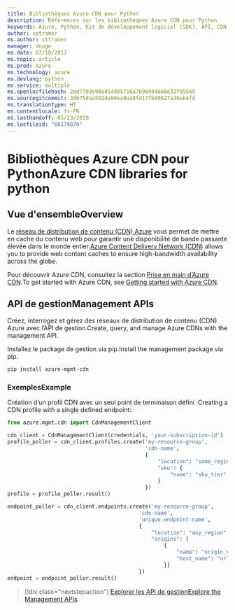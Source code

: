 ```yaml
---
title: Bibliothèques Azure CDN pour Python
description: Références sur les bibliothèques Azure CDN pour Python
keywords: Azure, Python, Kit de développement logiciel (SDK), API, CDN
author: sptramer
ms.author: sttramer
manager: douge
ms.date: 07/10/2017
ms.topic: article
ms.prod: azure
ms.technology: azure
ms.devlang: python
ms.service: multiple
ms.openlocfilehash: 2dd7703e94a814d85716a7b96994666e32f95565
ms.sourcegitcommit: 3db75daa592da90ea9aa8fd17fb99627a30eb4fd
ms.translationtype: HT
ms.contentlocale: fr-FR
ms.lasthandoff: 05/23/2019
ms.locfileid: "66179870"
---
```

# <a name="azure-cdn-libraries-for-python"></a><span data-ttu-id="a7314-104">Bibliothèques Azure CDN pour Python</span><span class="sxs-lookup"><span data-stu-id="a7314-104">Azure CDN libraries for python</span></span>

## <a name="overview"></a><span data-ttu-id="a7314-105">Vue d'ensemble</span><span class="sxs-lookup"><span data-stu-id="a7314-105">Overview</span></span>

<span data-ttu-id="a7314-106">Le [réseau de distribution de contenu (CDN) Azure](https://docs.microsoft.com/en-us/azure/cdn/cdn-overview) vous permet de mettre en cache du contenu web pour garantir une disponibilité de bande passante élevée dans le monde entier.</span><span class="sxs-lookup"><span data-stu-id="a7314-106">[Azure Content Delivery Network (CDN)](https://docs.microsoft.com/en-us/azure/cdn/cdn-overview) allows you to provide web content caches to ensure high-bandwidth availability across the globe.</span></span>

<span data-ttu-id="a7314-107">Pour découvrir Azure CDN, consultez la section [Prise en main d’Azure CDN](https://docs.microsoft.com/en-us/azure/cdn/cdn-create-new-endpoint).</span><span class="sxs-lookup"><span data-stu-id="a7314-107">To get started with Azure CDN, see [Getting started with Azure CDN](https://docs.microsoft.com/en-us/azure/cdn/cdn-create-new-endpoint).</span></span>

## <a name="management-apis"></a><span data-ttu-id="a7314-108">API de gestion</span><span class="sxs-lookup"><span data-stu-id="a7314-108">Management APIs</span></span>

<span data-ttu-id="a7314-109">Créez, interrogez et gérez des réseaux de distribution de contenu (CDN) Azure avec l’API de gestion.</span><span class="sxs-lookup"><span data-stu-id="a7314-109">Create, query, and manage Azure CDNs with the management API.</span></span>

<span data-ttu-id="a7314-110">Installez le package de gestion via pip.</span><span class="sxs-lookup"><span data-stu-id="a7314-110">Install the management package via pip.</span></span>

```bash
pip install azure-mgmt-cdn
```

### <a name="example"></a><span data-ttu-id="a7314-111">Exemples</span><span class="sxs-lookup"><span data-stu-id="a7314-111">Example</span></span>

<span data-ttu-id="a7314-112">Création d’un profil CDN avec un seul point de terminaison défini :</span><span class="sxs-lookup"><span data-stu-id="a7314-112">Creating a CDN profile with a single defined endpoint:</span></span>

```python
from azure.mgmt.cdn import CdnManagementClient

cdn_client = CdnManagementClient(credentials, 'your-subscription-id')
profile_poller = cdn_client.profiles.create('my-resource-group',
                                            'cdn-name',
                                            {
                                                "location": "some_region", 
                                                "sku": {
                                                    "name": "sku_tier"
                                                } 
                                            })
profile = profile_poller.result()

endpoint_poller = cdn_client.endpoints.create('my-resource-group',
                                          'cdn-name',
                                          'unique-endpoint-name', 
                                          { 
                                              "location": "any_region", 
                                              "origins": [
                                                  {
                                                      "name": "origin_name", 
                                                      "host_name": "url"
                                                  }]
                                          })
endpoint = endpoint_poller.result()
```

> [!div class="nextstepaction"]
> [<span data-ttu-id="a7314-113">Explorer les API de gestion</span><span class="sxs-lookup"><span data-stu-id="a7314-113">Explore the Management APIs</span></span>](/python/api/overview/azure/cdn/management)
